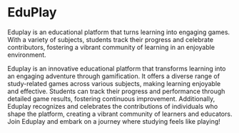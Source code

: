 # EduPlay
Eduplay is an educational platform that turns learning into engaging games. With a variety of subjects, students track their progress and celebrate contributors, fostering a vibrant community of learning in an enjoyable environment.

Eduplay is an innovative educational platform that transforms learning into an engaging adventure through gamification. It offers a diverse range of study-related games across various subjects, making learning enjoyable and effective. Students can track their progress and performance through detailed game results, fostering continuous improvement. Additionally, Eduplay recognizes and celebrates the contributions of individuals who shape the platform, creating a vibrant community of learners and educators. Join Eduplay and embark on a journey where studying feels like playing!

